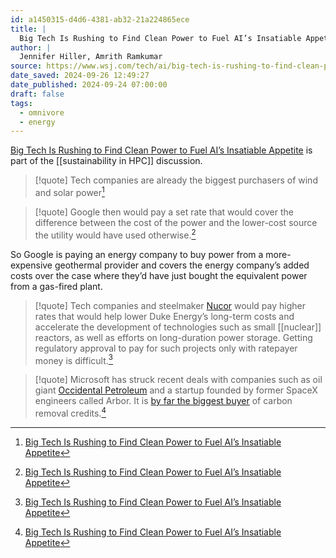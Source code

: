 ```yaml
---
id: a1450315-d4d6-4381-ab32-21a224865ece
title: |
  Big Tech Is Rushing to Find Clean Power to Fuel AI’s Insatiable Appetite
author: |
  Jennifer Hiller, Amrith Ramkumar
source: https://www.wsj.com/tech/ai/big-tech-is-rushing-to-find-clean-power-to-fuel-ais-insatiable-appetite-31f91330?reflink=article_copyURL_share&st=wjyvAk
date_saved: 2024-09-26 12:49:27
date_published: 2024-09-24 07:00:00
draft: false
tags:
  - omnivore
  - energy
---
```

[Big Tech Is Rushing to Find Clean Power to Fuel AI’s Insatiable Appetite](https://www.wsj.com/tech/ai/big-tech-is-rushing-to-find-clean-power-to-fuel-ais-insatiable-appetite-31f91330?reflink=article_copyURL_share&st=wjyvAk) is part of the [[sustainability in HPC]] discussion.

> [!quote]
> Tech companies are already the biggest purchasers of wind and solar power[^a1450315-d4d6-4381-ab32-21a224865ece]

> [!quote]
> Google then would pay a set rate that would cover the difference between the cost of the power and the lower-cost source the utility would have used otherwise.[^a1450315-d4d6-4381-ab32-21a224865ece]

So Google is paying an energy company to buy power from a more-expensive geothermal provider and covers the energy company’s added costs over the case where they’d have just bought the equivalent power from a gas-fired plant.

> [!quote]
> Tech companies and steelmaker [Nucor](https://www.wsj.com/market-data/quotes/NUE) would pay higher rates that would help lower Duke Energy’s long-term costs and accelerate the development of technologies such as small [[nuclear]] reactors, as well as efforts on long-duration power storage. Getting regulatory approval to pay for such projects only with ratepayer money is difficult.[^a1450315-d4d6-4381-ab32-21a224865ece]

> [!quote]
> Microsoft has struck recent deals with companies such as oil giant [Occidental Petroleum](https://www.wsj.com/market-data/quotes/OXY) and a startup founded by former SpaceX engineers called Arbor. It is [by far the biggest buyer](https://www.wsj.com/articles/carbon-removal-firms-have-one-very-big-backer-thats-a-problem-c15044de?mod=article%5Finline) of carbon removal credits.[^a1450315-d4d6-4381-ab32-21a224865ece]

[^a1450315-d4d6-4381-ab32-21a224865ece]: [Big Tech Is Rushing to Find Clean Power to Fuel AI’s Insatiable Appetite](https://www.wsj.com/tech/ai/big-tech-is-rushing-to-find-clean-power-to-fuel-ais-insatiable-appetite-31f91330?reflink=article_copyURL_share&st=wjyvAk)
